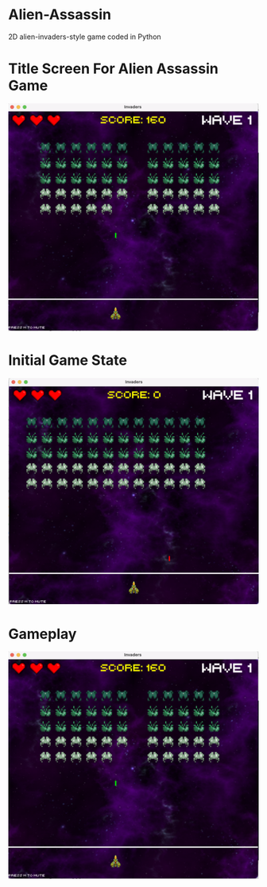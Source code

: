 # Alien-Assassin
2D alien-invaders-style game coded in Python

# Title Screen For Alien Assassin Game
![Alt text](alien-screenshots/game.png?raw=true "Title")

# Initial Game State
![Alt text](alien-screenshots/init.png?raw=true "Title")

# Gameplay
![Alt text](alien-screenshots/game.png?raw=true "Title")
